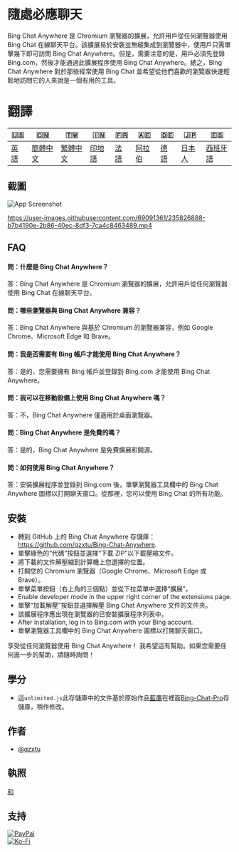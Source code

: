 # 隨處必應聊天

Bing Chat Anywhere 是 Chromium 瀏覽器的擴展，允許用戶從任何瀏覽器使用 Bing Chat 在線聊天平台。該擴展易於安裝並無縫集成到瀏覽器中，使用戶只需單擊幾下即可訪問 Bing Chat Anywhere。但是，需要注意的是，用戶必須先登錄 Bing.com，然後才能通過此擴展程序使用 Bing Chat Anywhere。總之，Bing Chat Anywhere 對於那些經常使用 Bing Chat 並希望從他們喜歡的瀏覽器快速輕鬆地訪問它的人來說是一個有用的工具。

# 翻譯

| 🇺🇸            | 🇨🇳                    | 🇹🇼                    | 🇮🇳                | 🇫🇷               | 🇦🇪                | 🇩🇪               | 🇯🇵                | 🇪🇸                 |
| --------------- | ----------------------- | ----------------------- | ------------------- | ------------------ | ------------------- | ------------------ | ------------------- | -------------------- |
| [英語](README.md) | [簡體中文](README.zh-CN.md) | [繁體中文](README.zh-TW.md) | [印地語](README.hi.md) | [法語](README.fr.md) | [阿拉伯](README.ar.md) | [德語](README.de.md) | [日本人](README.ja.md) | [西班牙語](README.es.md) |

## 截圖

![App Screenshot](https://cdn.discordapp.com/attachments/1008195045960204349/1102732612340043807/New_Website_Blue_Mockup_Instagram_-_Laptop.gif)

<https://user-images.githubusercontent.com/69091361/235826888-b7b4190e-2b86-40ec-8df3-7ca4c8463489.mp4>

## FAQ

#### 問：什麼是 Bing Chat Anywhere？

答：Bing Chat Anywhere 是 Chromium 瀏覽器的擴展，允許用戶從任何瀏覽器使用 Bing Chat 在線聊天平台。

#### 問：哪些瀏覽器與 Bing Chat Anywhere 兼容？

答：Bing Chat Anywhere 與基於 Chromium 的瀏覽器兼容，例如 Google Chrome、Microsoft Edge 和 Brave。

#### 問：我是否需要有 Bing 帳戶才能使用 Bing Chat Anywhere？

答：是的，您需要擁有 Bing 帳戶並登錄到 Bing.com 才能使用 Bing Chat Anywhere。

#### 問：我可以在移動設備上使用 Bing Chat Anywhere 嗎？

答：不，Bing Chat Anywhere 僅適用於桌面瀏覽器。

#### 問：Bing Chat Anywhere 是免費的嗎？

答：是的，Bing Chat Anywhere 是免費擴展和開源。

#### 問：如何使用 Bing Chat Anywhere？

答：安裝擴展程序並登錄到 Bing.com 後，單擊瀏覽器工具欄中的 Bing Chat Anywhere 圖標以打開聊天窗口。從那裡，您可以使用 Bing Chat 的所有功能。

## 安裝

-   轉到 GitHub 上的 Bing Chat Anywhere 存儲庫：<https://github.com/qzxtu/Bing-Chat-Anywhere>.
-   單擊綠色的“代碼”按鈕並選擇“下載 ZIP”以下載壓縮文件。
-   將下載的文件解壓縮到計算機上您選擇的位置。
-   打開您的 Chromium 瀏覽器（Google Chrome、Microsoft Edge 或 Brave）。
-   單擊菜單按鈕（右上角的三個點）並從下拉菜單中選擇“擴展”。
-   Enable developer mode in the upper right corner of the extensions page.
-   單擊“加載解壓”按鈕並選擇解壓 Bing Chat Anywhere 文件的文件夾。
-   該擴展程序應出現在瀏覽器的已安裝擴展程序列表中。
-   After installation, log in to Bing.com with your Bing account.
-   單擊瀏覽器工具欄中的 Bing Chat Anywhere 圖標以打開聊天窗口。

享受從任何瀏覽器使用 Bing Chat Anywhere！
我希望這有幫助。如果您需要任何進一步的幫助，請隨時詢問！

## 學分

-   這`unlimited.js`此存儲庫中的文件基於原始作品[藍鷹](https://github.com/blueagler)在裡面[Bing-Chat-Pro](https://github.com/blueagler/Bing-Chat-Pro)存儲庫，稍作修改。

## 作者

-   [@qzxtu](https://www.github.com/qzxtu)

## 執照

[和](https://choosealicense.com/licenses/mit/)

## 支持

[![PayPal](https://img.shields.io/badge/PayPal-00457C?style=for-the-badge&logo=paypal&logoColor=white)](https://paypal.me/nova355killer)  
[![Ko-Fi](https://img.shields.io/badge/kofi-00457C?style=for-the-badge&logo=ko-fi&logoColor=white)](https://ko-fi.com/nova355)

